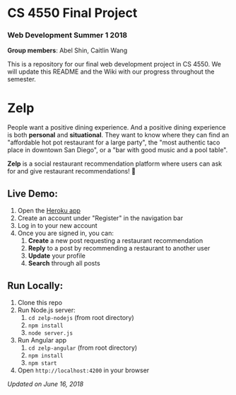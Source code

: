 # CS 4550 Final Project
### Web Development Summer 1 2018

**Group members**: Abel Shin, Caitlin Wang

This is a repository for our final web development project in CS 4550. We will update this README and the Wiki with our progress throughout the semester.


# Zelp

People want a positive dining experience. And a positive dining experience is both **personal** and **situational**. They want to know where they can find an "affordable hot pot restaurant for a large party", the "most authentic taco place in downtown San Diego", or a "bar with good music and a pool table". 

**Zelp** is a social restaurant recommendation platform where users can ask for and give restaurant recommendations! 🍣

## Live Demo:
1. Open the [Heroku app](https://cs4550-zelp-angular.herokuapp.com/home)
2. Create an account under "Register" in the navigation bar
3. Log in to your new account
4. Once you are signed in, you can:
    1. **Create** a new post requesting a restaurant recommendation
    2. **Reply** to a post by recommending a restaurant to another user
    3. **Update** your profile
    4. **Search** through all posts

## Run Locally:
1. Clone this repo
2. Run Node.js server:
    1. `cd zelp-nodejs` (from root directory)
    2. `npm install`
    3. `node server.js`
3. Run Angular app
    1. `cd zelp-angular` (from root directory)
    2. `npm install`
    3. `npm start`
4. Open `http://localhost:4200` in your browser


*Updated on June 16, 2018*
